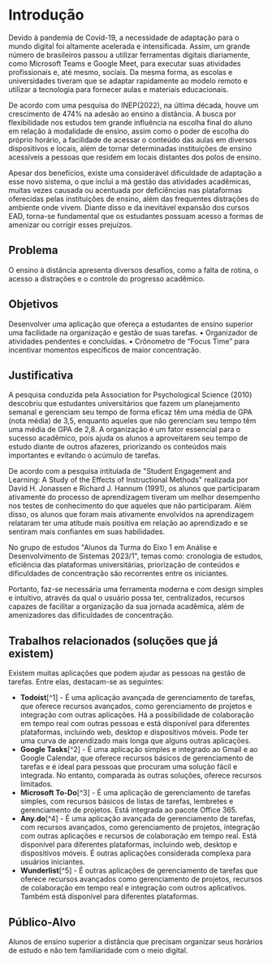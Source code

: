 # Introdução

Devido à pandemia de Covid-19, a necessidade de adaptação para o mundo digital foi altamente acelerada e intensificada. Assim, um grande número de brasileiros passou a utilizar ferramentas digitais diariamente, como Microsoft Teams e Google Meet, para executar suas atividades profissionais e, até mesmo, sociais. Da mesma forma, as escolas e universidades tiveram que se adaptar rapidamente ao modelo remoto e utilizar a tecnologia para fornecer aulas e materiais educacionais.

De acordo com uma pesquisa do INEP(2022), na última década, houve um crescimento de 474% na adesão ao ensino a distância. A busca por flexibilidade nos estudos tem grande influência na escolha final do aluno em relação à modalidade de ensino, assim como o poder de escolha do próprio horário, a facilidade de acessar o conteúdo das aulas em diversos dispositivos e locais, além de tornar determinadas instituições de ensino acessíveis a pessoas que residem em locais distantes dos polos de ensino.

Apesar dos benefícios, existe uma considerável dificuldade de adaptação a esse novo sistema, o que inclui a má gestão das atividades acadêmicas, muitas vezes causada ou acentuada por deficiências nas plataformas oferecidas pelas instituições de ensino, além das frequentes distrações do ambiente onde vivem. Diante disso e da inevitável expansão dos cursos EAD, torna-se fundamental que os estudantes possuam acesso a formas de amenizar ou corrigir esses prejuízos.

## Problema

O ensino à distância apresenta diversos desafios, como a falta de rotina, o acesso a distrações e o controle do progresso acadêmico.

## Objetivos

Desenvolver uma aplicação que ofereça a estudantes de ensino superior uma facilidade na organização e gestão de suas tarefas.
•    Organizador de atividades pendentes e concluídas.
•    Crônometro de “Focus Time” para incentivar momentos específicos de maior concentração.

## Justificativa

A pesquisa conduzida pela Association for Psychological Science (2010) descobriu que estudantes universitários que fazem um planejamento semanal e gerenciam seu tempo de forma eficaz têm uma média de GPA (nota média) de 3,5, enquanto aqueles que não gerenciam seu tempo têm uma média de GPA de 2,8. A organização é um fator essencial para o sucesso acadêmico, pois ajuda os alunos a aproveitarem seu tempo de estudo diante de outros afazeres, priorizando os conteúdos mais importantes e evitando o acúmulo de tarefas.

De acordo com a pesquisa intitulada de  "Student Engagement and Learning: A Study of the Effects of Instructional Methods" realizada por David H. Jonassen e Richard J. Hannum (1991), os alunos que participaram ativamente do processo de aprendizagem tiveram um melhor desempenho nos testes de conhecimento do que aqueles que não participaram. Além disso, os alunos que foram mais ativamente envolvidos na aprendizagem relataram ter uma atitude mais positiva em relação ao aprendizado e se sentiram mais confiantes em suas habilidades.

No grupo de estudos "Alunos da Turma do Eixo 1 em Análise e Desenvolvimento de Sistemas 2023/1", temas como: cronologia de estudos, eficiência das plataformas universitárias, priorização de conteúdos e dificuldades de concentração são recorrentes entre os iniciantes. 

Portanto, faz-se necessária uma ferramenta moderna e com design simples e intuitivo, através da qual o usuário possa ter, centralizados, recursos capazes de facilitar a organização da sua jornada acadêmica, além de amenizadores das dificuldades de concentração.

## Trabalhos relacionados (soluções que já existem) 

Existem muitas aplicações que podem ajudar as pessoas na gestão de tarefas. Entre elas, destacam-se as seguintes:

-	**Todoist**[^1] - É uma aplicação avançada de gerenciamento de tarefas, que oferece recursos avançados, como gerenciamento de projetos e integração com outras aplicações. Há a possibilidade de colaboração em tempo real com outras pessoas e está disponível para diferentes plataformas, incluindo web, desktop e dispositivos móveis. Pode ter uma curva de aprendizado mais longa que alguns outras aplicações.
-	**Google Tasks**[^2] - É uma aplicação simples e integrado ao Gmail e ao Google Calendar, que oferece recursos básicos de gerenciamento de tarefas e é ideal para pessoas que procuram uma solução fácil e integrada. No entanto, comparada às outras soluções, oferece recursos limitados.
-	**Microsoft To-Do**[^3] - É uma aplicação de gerenciamento de tarefas simples, com recursos básicos de listas de tarefas, lembretes e gerenciamento de projetos. Está integrada ao pacote Office 365.
-	**Any.do**[^4] - É uma aplicação avançada de gerenciamento de tarefas, com recursos avançados, como gerenciamento de projetos, integração com outras aplicações e recursos de colaboração em tempo real. Está disponível para diferentes plataformas, incluindo web, desktop e dispositivos móveis. É outras aplicações considerada complexa para usuários iniciantes.
-	**Wunderlist**[^5] - É outras aplicações de gerenciamento de tarefas que oferece recursos avançados como gerenciamento de projetos, recursos de colaboração em tempo real e integração com outros aplicativos. Também está disponível para diferentes plataformas.

## Público-Alvo

Alunos de ensino superior a distância que precisam organizar seus horários de estudo e não tem familiaridade com o meio digital.

